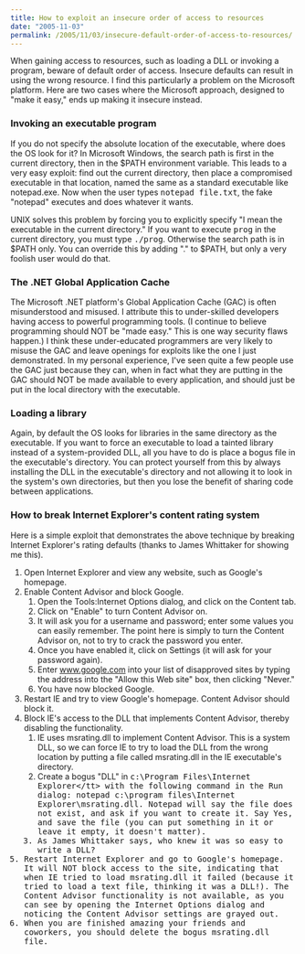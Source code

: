 ```yaml
---
title: How to exploit an insecure order of access to resources
date: "2005-11-03"
permalink: /2005/11/03/insecure-default-order-of-access-to-resources/
---
```

When gaining access to resources, such as loading a DLL or invoking a program, beware of default order of access. Insecure defaults can result in using the wrong resource. I find this particularly a problem on the Microsoft platform. Here are two cases where the Microsoft approach, designed to "make it easy," ends up making it insecure instead.

### Invoking an executable program

If you do not specify the absolute location of the executable, where does the OS look for it? In Microsoft Windows, the search path is first in the current directory, then in the $PATH environment variable. This leads to a very easy exploit: find out the current directory, then place a compromised executable in that location, named the same as a standard executable like notepad.exe. Now when the user types <kbd>notepad file.txt</kbd>, the fake "notepad" executes and does whatever it wants.

UNIX solves this problem by forcing you to explicitly specify "I mean the executable in the current directory." If you want to execute <kbd>prog</kbd> in the current directory, you must type <kbd>./prog</kbd>. Otherwise the search path is in $PATH only. You can override this by adding "." to $PATH, but only a very foolish user would do that.

### The .NET Global Application Cache

The Microsoft .NET platform's Global Application Cache (GAC) is often misunderstood and misused. I attribute this to under-skilled developers having access to powerful programming tools. (I continue to believe programming should NOT be "made easy." This is one way security flaws happen.) I think these under-educated programmers are very likely to misuse the GAC and leave openings for exploits like the one I just demonstrated. In my personal experience, I've seen quite a few people use the GAC just because they can, when in fact what they are putting in the GAC should NOT be made available to every application, and should just be put in the local directory with the executable.

### Loading a library

Again, by default the OS looks for libraries in the same directory as the executable. If you want to force an executable to load a tainted library instead of a system-provided DLL, all you have to do is place a bogus file in the executable's directory. You can protect yourself from this by always installing the DLL in the executable's directory and not allowing it to look in the system's own directories, but then you lose the benefit of sharing code between applications.

### How to break Internet Explorer's content rating system

Here is a simple exploit that demonstrates the above technique by breaking Internet Explorer's rating defaults (thanks to James Whittaker for showing me this).

1.  Open Internet Explorer and view any website, such as Google's homepage.
2.  Enable Content Advisor and block Google. 
    1.  Open the Tools:Internet Options dialog, and click on the Content tab.
    2.  Click on "Enable" to turn Content Advisor on.
    3.  It will ask you for a username and password; enter some values you can easily remember. The point here is simply to turn the Content Advisor on, not to try to crack the password you enter.
    4.  Once you have enabled it, click on Settings (it will ask for your password again).
    5.  Enter www.google.com into your list of disapproved sites by typing the address into the "Allow this Web site" box, then clicking "Never."
    6.  You have now blocked Google.
3.  Restart IE and try to view Google's homepage. Content Advisor should block it.
4.  Block IE's access to the DLL that implements Content Advisor, thereby disabling the functionality. 
    1.  IE uses msrating.dll to implement Content Advisor. This is a system DLL, so we can force IE to try to load the DLL from the wrong location by putting a file called msrating.dll in the IE executable's directory.
    2.  Create a bogus "DLL" in <tt>c:\Program Files\Internet Explorer\</tt> with the following command in the Run dialog: <kbd>notepad c:\program files\Internet Explorer\msrating.dll</kbd>. Notepad will say the file does not exist, and ask if you want to create it. Say Yes, and save the file (you can put something in it or leave it empty, it doesn't matter).
    3.  As James Whittaker says, who knew it was so easy to write a DLL?
5.  Restart Internet Explorer and go to Google's homepage. It will NOT block access to the site, indicating that when IE tried to load msrating.dll it failed (because it tried to load a text file, thinking it was a DLL!). The Content Advisor functionality is not available, as you can see by opening the Internet Options dialog and noticing the Content Advisor settings are grayed out.
6.  When you are finished amazing your friends and coworkers, you should delete the bogus msrating.dll file.
